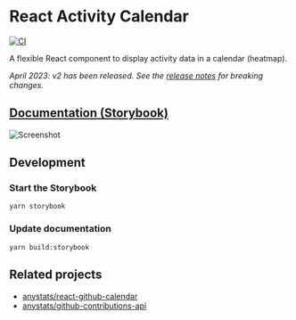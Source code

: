 # React Activity Calendar

[![CI](https://github.com/anystats/react-activity-calendar/actions/workflows/test.yml/badge.svg)](https://github.com/anystats/react-activity-calendar/actions/workflows/test.yml)

A flexible React component to display activity data in a calendar (heatmap).

_April 2023: v2 has been released. See the
[release notes](https://github.com/anystats/react-activity-calendar/releases/tag/2.0) for breaking
changes._

## [Documentation (Storybook)](https://anystats.github.io/react-activity-calendar)

![Screenshot](screenshot.png?v5)

## Development

### Start the Storybook

```shell
yarn storybook
```

### Update documentation

```shell
yarn build:storybook
```

## Related projects

- [anystats/react-github-calendar](https://github.com/anystats/react-github-calendar)
- [anystats/github-contributions-api](https://github.com/anystats/github-contributions-api)
